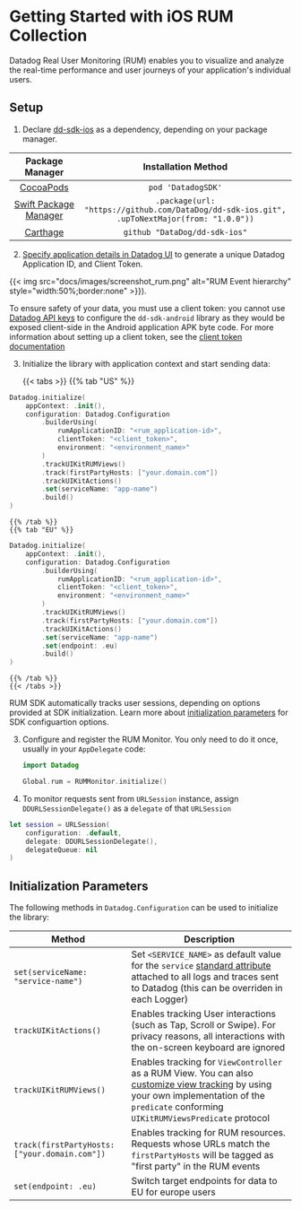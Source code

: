 # Getting Started with iOS RUM Collection

Datadog Real User Monitoring (RUM) enables you to visualize and analyze the real-time performance and user journeys of your application's individual users.

## Setup

1. Declare [dd-sdk-ios][1] as a dependency, depending on your package manager.


| Package Manager                | Installation Method | 
|:------------------------------:|:-------------------:|
|    [CocoaPods][2]              |  `pod 'DatadogSDK'` |   
|    [Swift Package Manager][3]  |  `.package(url: "https://github.com/DataDog/dd-sdk-ios.git", .upToNextMajor(from: "1.0.0"))` |
|    [Carthage][4]               | `github "DataDog/dd-sdk-ios"` |
    


[2]: https://cocoapods.org/
[3]: https://swift.org/package-manager/
[4]: https://github.com/Carthage/Carthage

2. [Specify application details in Datadog UI][5] to generate a unique Datadog Application ID, and Client Token.

{{< img src="docs/images/screenshot_rum.png" alt="RUM Event hierarchy" style="width:50%;border:none" >}}).

To ensure safety of your data, you must use a client token: you cannot use [Datadog API keys][6] to configure the `dd-sdk-android` library as they would be exposed client-side in the Android application APK byte code. For more information about setting up a client token, see the [client token documentation][7]

3. Initialize the library with application context and start sending data:

    {{< tabs >}}
    {{% tab "US" %}}

```swift
Datadog.initialize(
    appContext: .init(),
    configuration: Datadog.Configuration
        .builderUsing(
            rumApplicationID: "<rum_application-id>",
            clientToken: "<client_token>",
            environment: "<environment_name>"
        )
        .trackUIKitRUMViews()
        .track(firstPartyHosts: ["your.domain.com"])
        .trackUIKitActions()
        .set(serviceName: "app-name")
        .build()
)
```

    {{% /tab %}}
    {{% tab "EU" %}}

```swift
Datadog.initialize(
    appContext: .init(),
    configuration: Datadog.Configuration
        .builderUsing(
            rumApplicationID: "<rum_application-id>",
            clientToken: "<client_token>",
            environment: "<environment_name>"
        )
        .trackUIKitRUMViews()
        .track(firstPartyHosts: ["your.domain.com"])
        .trackUIKitActions()
        .set(serviceName: "app-name")
        .set(endpoint: .eu)
        .build()
)
```

    {{% /tab %}}
    {{< /tabs >}}

RUM SDK automatically tracks user sessions, depending on options provided at SDK initialization. Learn more about [initialization parameters][8] for SDK configuartion options.

3. Configure and register the RUM Monitor. You only need to do it once, usually in your `AppDelegate` code:

    ```swift
    import Datadog

    Global.rum = RUMMonitor.initialize()
    ```

4. To monitor requests sent from `URLSession` instance, assign `DDURLSessionDelegate()` as a `delegate` of that `URLSession`

```swift
let session = URLSession(
    configuration: .default,
    delegate: DDURLSessionDelegate(),
    delegateQueue: nil
)
```

## Initialization Parameters
 
The following methods in `Datadog.Configuration` can be used to initialize the library:
 
| Method                           | Description                                                                                                                                                                                                                                                             |
|----------------------------------|-------------------------------------------------------------------------------------------------------------------------------------------------------------------------------------------------------------------------------------------------------------------------|
| `set(serviceName: "service-name")` | Set `<SERVICE_NAME>` as default value for the `service` [standard attribute][9] attached to all logs and traces sent to Datadog (this can be overriden in each Logger)    |
| `trackUIKitActions()` | Enables tracking User interactions (such as Tap, Scroll or Swipe). For privacy reasons, all interactions with the on-screen keyboard are ignored |
| `trackUIKitRUMViews()` | Enables tracking for `ViewController` as a RUM View. You can also [customize view tracking][10] by using your own implementation of the `predicate` conforming `UIKitRUMViewsPredicate` protocol  |
| `track(firstPartyHosts: ["your.domain.com"])` | Enables tracking for RUM resources. Requests whose URLs match the `firstPartyHosts` will be tagged as "first party" in the RUM events |
| `set(endpoint: .eu)` | Switch target endpoints for data to EU for europe users  |


[1]: https://github.com/DataDog/dd-sdk-ios
[5]: https://app.datadoghq.com/rum/create
[6]: https://docs.datadoghq.com/account_management/api-app-keys/#api-keys
[7]: https://docs.datadoghq.com/account_management/api-app-keys/#client-tokens
[8]: /real_user_monitoring/ios/advanced_configuration/initialization_parameters
[9]: https://docs.datadoghq.com/getting_started/tagging/unified_service_tagging/
[10]: /real_user_monitoring/ios/view_tracking/custom_views